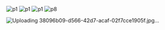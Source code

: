 
![p1](https://github.com/taesaksit/Plant-Disease-Classification/assets/138297693/67848961-963c-4c7d-aa21-9582231c1cb5)
![p1](https://github.com/taesaksit/Plant-Disease-Classification/assets/138297693/a5a1e1d8-2b73-4df3-aaef-1fc2337c4fa5)
![p1](https://github.com/taesaksit/Plant-Disease-Classification/assets/138297693/4e2f4ff9-cc77-4636-8844-b90d6d1efe9c)
![p8](https://github.com/taesaksit/Plant-Disease-Classification/assets/138297693/aecad140-ed8d-4a59-9e6f-fdc14c89ac48)

![Uploading 38096b09-d566-42d7-acaf-02f7cce1905f.jpg…]()
